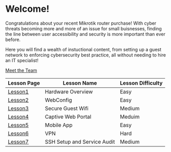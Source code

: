 # Welcome!

Congratulations about your recent Mikrotik router purchase! With cyber threats becoming more and more of an issue for small buisnesses, finding the line between user accessibility and security is more important than ever before. 

Here you will find a wealth of instuctional content, from setting up a guest network to enforcing cybersecurity best practice, all without needing to hire an IT specialist!

<a href="pages/aboutus.html">Meet the Team</a>


| Lesson Page | Lesson Name | Lesson Difficulty | 
|-------------|-------------|-------------------|
| <a href="pages/Lesson1.html">Lesson1</a> | Hardware Overview | Easy |
<a href="pages/Lesson2.html">Lesson2</a> | WebConfig | Easy |
<a href="pages/Lesson3.html">Lesson3</a> | Secure Guest Wifi | Medium |
<a href="pages/Lesson4.html">Lesson4</a> | Captive Web Portal | Meduim |
<a href="pages/Lesson5.html">Lesson5</a> | Mobile App | Easy | 
<a href="pages/Lesson6.html">Lesson6</a> | VPN | Hard | 
<a href="pages/Lesson7.html">Lesson7</a> | SSH Setup and Service Audit | Medium |



